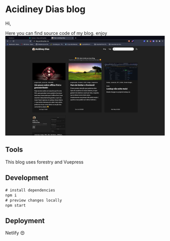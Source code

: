 
# Acidiney Dias blog

Hi,

Here you can find source code of my blog.
enjoy
![screenshot](docs/.vuepress/public/assets/img/screenshot.png)

## Tools

This blog uses forestry and Vuepress

## Development

```
# install dependencies
npm i
# preview changes locally
npm start
```

## Deployment

Netlify 😍
